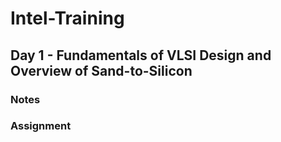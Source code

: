 # Intel-Training
## Day 1 - Fundamentals of VLSI Design and Overview of Sand-to-Silicon
### Notes 
### Assignment 

